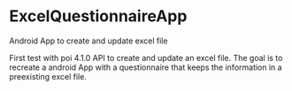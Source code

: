 # ExcelQuestionnaireApp
Android App to create and update excel file

First test with poi 4.1.0 API to create and update an excel file. 
The goal is to recreate a android App with a questionnaire that keeps the information in a preexisting excel file.
